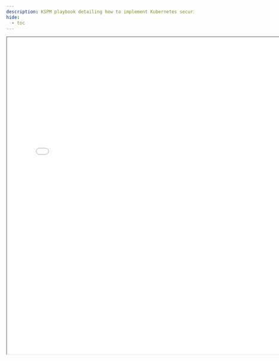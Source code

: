 ```yaml
---
description: KSPM playbook detailing how to implement Kubernetes security posture management with AccuKnox's zero trust CNAPP platform.
hide:
  - toc
---
```


<div>
  <iframe id="inlineFrameManual"
      title="Inline Frame Manual"
      width="150%"
      height="850"
      src="/how-to/kspm.pdf">
  </iframe>
</div>

